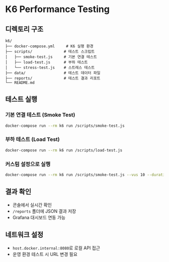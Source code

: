 # K6 Performance Testing

## 디렉토리 구조
```
k6/
├── docker-compose.yml     # K6 실행 환경
├── scripts/              # 테스트 스크립트
│   ├── smoke-test.js     # 기본 연결 테스트
│   ├── load-test.js      # 부하 테스트
│   └── stress-test.js    # 스트레스 테스트
├── data/                 # 테스트 데이터 파일
├── reports/              # 테스트 결과 리포트
└── README.md
```

## 테스트 실행

### 기본 연결 테스트 (Smoke Test)
```bash
docker-compose run --rm k6 run /scripts/smoke-test.js
```

### 부하 테스트 (Load Test)
```bash
docker-compose run --rm k6 run /scripts/load-test.js
```

### 커스텀 설정으로 실행
```bash
docker-compose run --rm k6 run /scripts/smoke-test.js --vus 10 --duration 1m
```

## 결과 확인
- 콘솔에서 실시간 확인
- `/reports` 폴더에 JSON 결과 저장
- Grafana 대시보드 연동 가능

## 네트워크 설정
- `host.docker.internal:8080`로 로컬 API 접근
- 운영 환경 테스트 시 URL 변경 필요